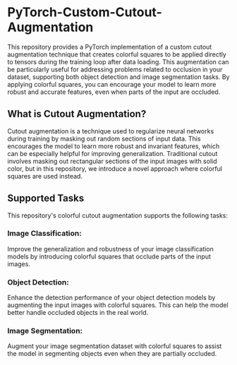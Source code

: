 # PyTorch-Custom-Cutout-Augmentation

This repository provides a PyTorch implementation of a custom cutout augmentation technique that creates colorful squares to be applied directly to tensors during the training loop after data loading. This augmentation can be particularly useful for addressing problems related to occlusion in your dataset, supporting both object detection and image segmentation tasks. By applying colorful squares, you can encourage your model to learn more robust and accurate features, even when parts of the input are occluded.

## What is Cutout Augmentation?
Cutout augmentation is a technique used to regularize neural networks during training by masking out random sections of input data. This encourages the model to learn more robust and invariant features, which can be especially helpful for improving generalization. Traditional cutout involves masking out rectangular sections of the input images with solid color, but in this repository, we introduce a novel approach where colorful squares are used instead.

## Supported Tasks
This repository's colorful cutout augmentation supports the following tasks:

### Image Classification: 
Improve the generalization and robustness of your image classification models by introducing colorful squares that occlude parts of the input images.

### Object Detection: 
Enhance the detection performance of your object detection models by augmenting the input images with colorful squares. This can help the model better handle occluded objects in the real world.

### Image Segmentation:
Augment your image segmentation dataset with colorful squares to assist the model in segmenting objects even when they are partially occluded.

